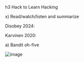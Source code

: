 h3 Hack to Learn Hacking

x) Read/watch/listen and summarize

Disobey 2024:


Karvinen 2020: 


a) Bandit oh-five

![image](https://github.com/user-attachments/assets/d06aae19-0367-4160-822c-6fa5f4873dd7)
